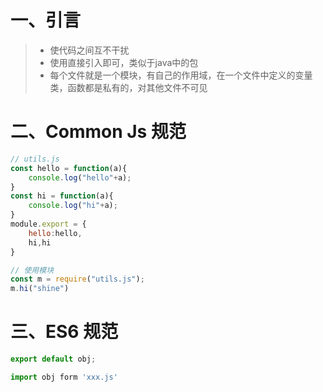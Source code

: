 # 一、引言

> - 使代码之间互不干扰
> - 使用直接引入即可，类似于java中的包
> - 每个文件就是一个模块，有自己的作用域，在一个文件中定义的变量类，函数都是私有的，对其他文件不可见

# 二、Common Js 规范

```javascript
// utils.js
const hello = function(a){
    console.log("hello"+a);
}
const hi = function(a){
    console.log("hi"+a);
}
module.export = {
    hello:hello,
    hi,hi
}
```

```javascript
// 使用模块
const m = require("utils.js");
m.hi("shine")
```

# 三、ES6 规范

```javascript
export default obj;
```

```javascript
import obj form 'xxx.js'
```

